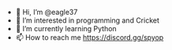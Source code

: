 - 👋 Hi, I’m @eagle37
- 👀 I’m interested in programming and Cricket
- 🌱 I’m currently learning Python
- 📫 How to reach me https://discord.gg/spyop
